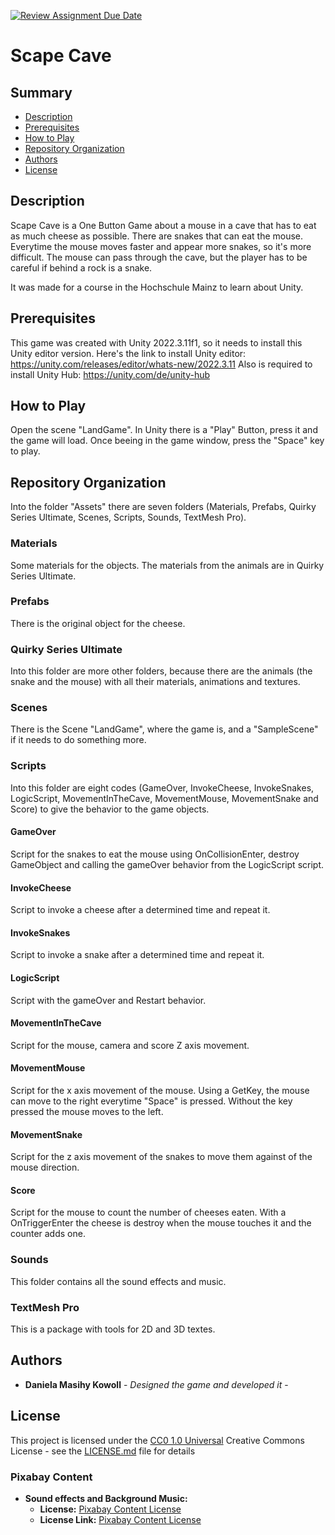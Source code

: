 

[![Review Assignment Due Date](https://classroom.github.com/assets/deadline-readme-button-24ddc0f5d75046c5622901739e7c5dd533143b0c8e959d652212380cedb1ea36.svg)](https://classroom.github.com/a/uTVZkEVg)
# Scape Cave

## Summary

  - [Description](#description)
  - [Prerequisites](#prerequisites)
  - [How to Play](#how-to-play)
  - [Repository Organization](#repository-organization)
  - [Authors](#authors)
  - [License](#license)
  


## Description

Scape Cave is a One Button Game about a mouse in a cave that has to eat as much cheese as possible. There are snakes that can eat the mouse. Everytime the mouse moves faster and appear more snakes, so it's more difficult. The mouse can pass through the cave, but the player has to be careful if behind a rock is a snake.

It was made for a course in the Hochschule Mainz to learn about Unity.



## Prerequisites

This game was created with Unity 2022.3.11f1, so it needs to install this Unity editor version.
Here's the link to install Unity editor: https://unity.com/releases/editor/whats-new/2022.3.11
Also is required to install Unity Hub: https://unity.com/de/unity-hub



## How to Play
Open the scene "LandGame". In Unity there is a "Play" Button, press it and the game will load. Once beeing in the game window, press the "Space" key to play.



## Repository Organization
Into the folder "Assets" there are seven folders (Materials, Prefabs, Quirky Series Ultimate, Scenes, Scripts, Sounds, TextMesh Pro).


### Materials
Some materials for the objects. The materials from the animals are in Quirky Series Ultimate.


### Prefabs
There is the original object for the cheese.


### Quirky Series Ultimate
Into this folder are more other folders, because there are the animals (the snake and the mouse) with all their materials, animations and textures.


### Scenes
There is the Scene "LandGame", where the game is, and a "SampleScene" if it needs to do something more.


### Scripts
Into this folder are eight codes (GameOver, InvokeCheese, InvokeSnakes, LogicScript, MovementInTheCave, MovementMouse, MovementSnake and Score) to give the behavior to the game objects.


#### GameOver
Script for the snakes to eat the mouse using OnCollisionEnter, destroy GameObject and calling the gameOver behavior from the LogicScript script.


#### InvokeCheese
Script to invoke a cheese after a determined time and repeat it. 


#### InvokeSnakes
Script to invoke a snake after a determined time and repeat it.


#### LogicScript
Script with the gameOver and Restart behavior.


#### MovementInTheCave
Script for the mouse, camera and score Z axis movement. 


#### MovementMouse
Script for the x axis movement of the mouse. Using a GetKey, the mouse can move to the right everytime "Space" is pressed. Without the key pressed the mouse moves to the left.


#### MovementSnake
Script for the z axis movement of the snakes to move them against of the mouse direction. 


#### Score
Script for the mouse to count the number of cheeses eaten. With a OnTriggerEnter the cheese is destroy when the mouse touches it and the counter adds one.


### Sounds
This folder contains all the sound effects and music.


### TextMesh Pro
This is a package with tools for 2D and 3D textes.



## Authors

  - **Daniela Masihy Kowoll** - *Designed the game and developed it* -



## License
This project is licensed under the [CC0 1.0 Universal](LICENSE.md)
Creative Commons License - see the [LICENSE.md](LICENSE.md) file for
details

### Pixabay Content

- **Sound effects and Background Music:**
  - **License:** [Pixabay Content License](https://pixabay.com/es/service/license-summary/)
  - **License Link:** [Pixabay Content License](https://pixabay.com/es/service/license-summary/)

